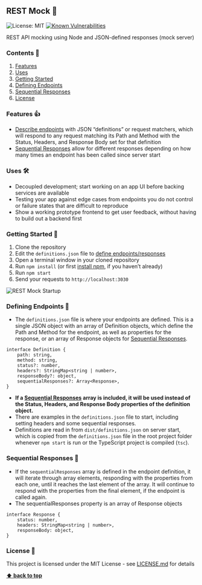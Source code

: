 ## REST Mock 👻
![License: MIT](https://img.shields.io/badge/License-MIT-green.svg)
[![Known Vulnerabilities](https://snyk.io/test/github/tyler-tm/rest-mock/badge.svg?targetFile=package.json)](https://snyk.io/test/github/tyler-tm/rest-mock?targetFile=package.json)

REST API mocking using Node and JSON-defined responses (mock server)

### Contents 📖
1. [Features](#features-)
2. [Uses](#uses-)
3. [Getting Started](#getting-started-)
4. [Defining Endpoints](#defining-endpoints-)
5. [Sequential Responses](#sequential-responses-)
6. [License](#license-)

### Features 👍
- [Describe endpoints](#defining-endpoints-) with JSON “definitions” or request matchers, which will respond to any request matching its Path and Method with the Status, Headers, and Response Body set for that definition
- [Sequential Responses](#sequential-responses-) allow for different responses depending on how many times an endpoint has been called since server start

### Uses 🛠
- Decoupled development; start working on an app UI before backing services are available
- Testing your app against edge cases from endpoints you do not control or failure states that are difficult to reproduce
- Show a working prototype frontend to get user feedback, without having to build out a backend first

### Getting Started 🚦
1. Clone the repository
2. Edit the `definitions.json` file to [define endpoints/responses](#defining-endpoints-)
3. Open a terminal window in your cloned repository
4. Run `npm install` (or first [install npm](https://www.npmjs.com/get-npm), if you haven’t already)
5. Run `npm start`
6. Send your requests to `http://localhost:3030`

![REST Mock Startup](https://i.ibb.co/F6ZsfMq/rest-mock-start.png)

### Defining Endpoints 📝
- The `definitions.json` file is where your endpoints are defined.  This is a single JSON object with an array of Definition objects, which define the Path and Method for the endpoint, as well as properties for the response, or an array of Response objects for [Sequential Responses](#sequential-responses-).
```
interface Definition {
	path: string,
	method: string,
	status?: number,
	headers?: StringMap<string | number>,
	responseBody?: object,
	sequentialResponses?: Array<Response>,
}
```
- **If a [Sequential Responses](#sequential-responses-) array is included, it will be used instead of the Status, Headers, and Response Body properties of the definition object.**
- There are examples in the `definitions.json` file to start, including setting headers and some sequential responses.
- Definitions are read in from `dist/definitions.json` on server start, which is copied from the `definitions.json` file in the root project folder whenever `npm start` is run or the TypeScript project is compiled (`tsc`).
  
### Sequential Responses 🔁
- If the `sequentialResponses` array is defined in the endpoint definition, it will iterate through array elements, responding with the properties from each one, until it reaches the last element of the array.  It will continue to respond with the properties from the final element, if the endpoint is called again.
- The sequentialResponses property is an array of Response objects
```
interface Response {
	status: number,
	headers: StringMap<string | number>,
	responseBody: object,
}
```

### License 📜
This project is licensed under the MIT License - see [LICENSE.md](LICENSE.md) for details

**[⬆ back to top](#contents)**
